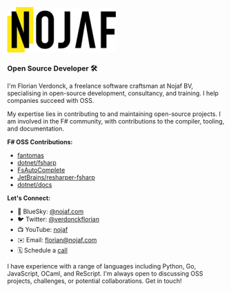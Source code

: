 <img src="./logo.png" style="width:50%;" alt="Logo Nojaf BV" />

### Open Source Developer 🛠️

I'm Florian Verdonck, a freelance software craftsman at Nojaf BV, specialising in open-source development, consultancy, and training. I help companies succeed with OSS.

My expertise lies in contributing to and maintaining open-source projects. I am involved in the F# community, with contributions to the compiler, tooling, and documentation.

**F# OSS Contributions:**

- [fantomas](https://github.com/fsprojects/fantomas/pulls?q=is%3Apr+author%3Anojaf)
- [dotnet/fsharp](https://github.com/dotnet/fsharp/pulls?q=is%3Apr+author%3Anojaf)
- [FsAutoComplete](https://github.com/fsharp/FsAutoComplete/pulls?q=is%3Apr+author%3Anojaf)
- [JetBrains/resharper-fsharp](https://github.com/JetBrains/resharper-fsharp/pulls?q=is%3Apr+author%3Anojaf)
- [dotnet/docs](https://github.com/dotnet/docs/pulls?q=is%3Apr+author%3Anojaf)

**Let's Connect:**

- 🦋 BlueSky: [@nojaf.com](https://bsky.app/profile/nojaf.com)
- 🐦 Twitter: [@verdonckflorian](http://twitter.com/verdonckflorian)
- 📺 YouTube: [nojaf](https://www.youtube.com/user/nojaf/videos)
- ✉️ Email: florian@nojaf.com
- 🗓️ Schedule a [call](https://calendly.com/florian-nojaf/30min)

I have experience with a range of languages including Python, Go, JavaScript, OCaml, and ReScript. I'm always open to discussing OSS projects, challenges, or potential collaborations. Get in touch!
